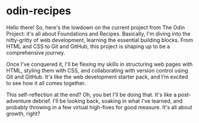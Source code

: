 # odin-recipes
Hello there! So, here's the lowdown on the current project from The Odin Project: it's all about Foundations and Recipes. Basically, I'm diving into the nitty-gritty of web development, learning the essential building blocks. From HTML and CSS to Git and GitHub, this project is shaping up to be a comprehensive journey.

Once I've conquered it, I'll be flexing my skills in structuring web pages with HTML, styling them with CSS, and collaborating with version control using Git and GitHub. It's like the web development starter pack, and I'm excited to see how it all comes together.

This self-reflection at the end? Oh, you bet I'll be doing that. It's like a post-adventure debrief. I'll be looking back, soaking in what I've learned, and probably throwing in a few virtual high-fives for good measure. It's all about growth, right?